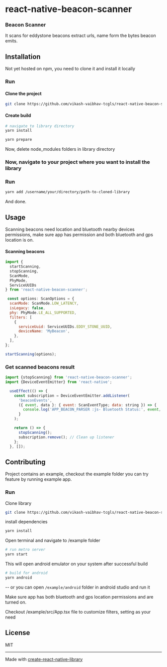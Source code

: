# react-native-beacon-scanner

### Beacon Scanner

It scans for eddystone beacons extract urls, name form the bytes beacon emits.

## Installation

Not yet hosted on npm, you need to clone it and install it locally

### Run

#### Clone the project

```sh
git clone https://github.com/vikash-vaibhav-tcgls/react-native-beacon-scanner.git
```

#### Create build

```sh
# navigate to library directory
yarn install

yarn prepare
```

Now, delete node_modules folders in library directory

### Now, navigate to your project where you want to install the library

### Run

```sh
yarn add /username/your/directory/path-to-cloned-library
```

And done.

## Usage

Scanning beacons need location and bluetooth nearby devices permissions,
make sure app has permission and both bluetooth and gps location is on.

#### Scanning beacons

```javascript
import {
  startScanning,
  stopScanning,
  ScanMode,
  PhyMode,
  ServiceUUIDs
} from 'react-native-beacon-scanner';

 const options: ScanOptions = {
  scanMode: ScanMode.LOW_LATENCY,
  isLegacy: false,
  phy: PhyMode.LE_ALL_SUPPORTED,
  filters: [
    {
      serviceUuid: ServiceUUIDs.EDDY_STONE_UUID,
      deviceName: 'MyBeacon',
    },
  ],
};

startScanning(options);
```

### Get scanned beacons result

```javascript
import {stopScanning} from 'react-native-beacon-scanner';
import {DeviceEventEmitter} from 'react-native';

  useEffect(() => {
    const subscription = DeviceEventEmitter.addListener(
      'beaconEvents',
      ({ event, data }: { event: ScanEventType; data: string }) => {
        console.log('APP_BEACON_PARSER :js- Bluetooth Status:', event, data);
      }
    );

    return () => {
      stopScanning();
      subscription.remove(); // Clean up listener
    };
  }, []);
```

## Contributing

Project contains an example, checkout the example folder you can try feature by running example app.

### Run

Clone library

```sh
git clone https://github.com/vikash-vaibhav-tcgls/react-native-beacon-scanner.git
```

install dependencies

```sh
yarn install
```

Open terminal and navigate to /example folder

```sh
# run metro server
yarn start
```

This will open android emulator on your system after successful build

```sh
# build for android
yarn android
```

-- or you can open `/example/android` folder in android studio and run it

Make sure app has both bluetooth and gps location permissions and are turned on.

Checkout /example/src/App.tsx file to customize filters, setting as your need

## License

MIT

---

Made with [create-react-native-library](https://github.com/callstack/react-native-builder-bob)
